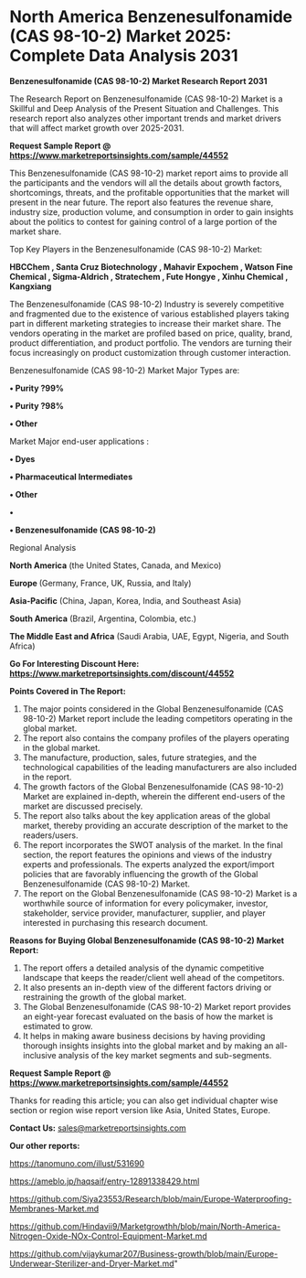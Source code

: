 # North America Benzenesulfonamide (CAS 98-10-2) Market 2025: Complete Data Analysis 2031

<strong>Benzenesulfonamide (CAS 98-10-2) Market Research Report 2031</strong>

The Research Report on Benzenesulfonamide (CAS 98-10-2) Market is a Skillful and Deep Analysis of the Present Situation and Challenges. This research report also analyzes other important trends and market drivers that will affect market growth over 2025-2031.

<strong>Request Sample Report @ <a href=https://www.marketreportsinsights.com/sample/44552>https://www.marketreportsinsights.com/sample/44552</a></strong>

This Benzenesulfonamide (CAS 98-10-2) market report aims to provide all the participants and the vendors will all the details about growth factors, shortcomings, threats, and the profitable opportunities that the market will present in the near future. The report also features the revenue share, industry size, production volume, and consumption in order to gain insights about the politics to contest for gaining control of a large portion of the market share.

Top Key Players in the Benzenesulfonamide (CAS 98-10-2) Market:

<strong>HBCChem , Santa Cruz Biotechnology , Mahavir Expochem , Watson Fine Chemical , Sigma-Aldrich , Stratechem , Fute Hongye , Xinhu Chemical , Kangxiang </strong>

The Benzenesulfonamide (CAS 98-10-2) Industry is severely competitive and fragmented due to the existence of various established players taking part in different marketing strategies to increase their market share. The vendors operating in the market are profiled based on price, quality, brand, product differentiation, and product portfolio. The vendors are turning their focus increasingly on product customization through customer interaction.

Benzenesulfonamide (CAS 98-10-2) Market Major Types are:

<strong>•  Purity ?99% 

•  Purity ?98% 

•  Other</strong>

Market Major end-user applications :

<strong>•  Dyes 

•  Pharmaceutical Intermediates 

•  Other 

•  

•  Benzenesulfonamide (CAS 98-10-2)</strong>

Regional Analysis

</u><strong><b>North America</b></strong> (the United States, Canada, and Mexico)

<strong><b>Europe </b></strong>(Germany, France, UK, Russia, and Italy)

<strong><b>Asia-Pacific</b></strong> (China, Japan, Korea, India, and Southeast Asia)

<strong><b>South America</b></strong> (Brazil, Argentina, Colombia, etc.)

<strong><b>The Middle East and Africa</b></strong> (Saudi Arabia, UAE, Egypt, Nigeria, and South Africa)

<strong>Go For Interesting Discount Here: <a href=https://www.marketreportsinsights.com/discount/44552>https://www.marketreportsinsights.com/discount/44552</a></strong>

<strong>Points Covered in The Report:</strong>
<ol>
  <li>The major points considered in the Global Benzenesulfonamide (CAS 98-10-2) Market report include the leading competitors operating in the global market.</li>
  <li>The report also contains the company profiles of the players operating in the global market.</li>
  <li>The manufacture, production, sales, future strategies, and the technological capabilities of the leading manufacturers are also included in the report.</li>
  <li>The growth factors of the Global Benzenesulfonamide (CAS 98-10-2) Market are explained in-depth, wherein the different end-users of the market are discussed precisely.</li>
  <li>The report also talks about the key application areas of the global market, thereby providing an accurate description of the market to the readers/users.</li>
  <li>The report incorporates the SWOT analysis of the market. In the final section, the report features the opinions and views of the industry experts and professionals. The experts analyzed the export/import policies that are favorably influencing the growth of the Global Benzenesulfonamide (CAS 98-10-2) Market.</li>
  <li>The report on the Global Benzenesulfonamide (CAS 98-10-2) Market is a worthwhile source of information for every policymaker, investor, stakeholder, service provider, manufacturer, supplier, and player interested in purchasing this research document.</li>
</ol>
<strong>Reasons for Buying Global Benzenesulfonamide (CAS 98-10-2) Market Report:</strong>

<ol>
  <li>The report offers a detailed analysis of the dynamic competitive landscape that keeps the reader/client well ahead of the competitors.</li>
  <li>It also presents an in-depth view of the different factors driving or restraining the growth of the global market.</li>
  <li>The Global Benzenesulfonamide (CAS 98-10-2) Market report provides an eight-year forecast evaluated on the basis of how the market is estimated to grow.</li>
  <li>It helps in making aware business decisions by having providing thorough insights insights into the global market and by making an all-inclusive analysis of the key market segments and sub-segments.</li>
</ol>
<strong>Request Sample Report @ <a href=https://www.marketreportsinsights.com/sample/44552>https://www.marketreportsinsights.com/sample/44552</a></strong>


Thanks for reading this article; you can also get individual chapter wise section or region wise report version like Asia, United States, Europe.

<strong>Contact Us:</strong>
sales@marketreportsinsights.com

<strong>Our other reports:</strong>

<a href=https://tanomuno.com/illust/531690>https://tanomuno.com/illust/531690</a>

<a href=https://ameblo.jp/haqsaif/entry-12891338429.html>https://ameblo.jp/haqsaif/entry-12891338429.html</a>

<a href=https://github.com/Siya23553/Research/blob/main/Europe-Waterproofing-Membranes-Market.md>https://github.com/Siya23553/Research/blob/main/Europe-Waterproofing-Membranes-Market.md</a>

<a href=https://github.com/Hindavii9/Marketgrowthh/blob/main/North-America-Nitrogen-Oxide-NOx-Control-Equipment-Market.md>https://github.com/Hindavii9/Marketgrowthh/blob/main/North-America-Nitrogen-Oxide-NOx-Control-Equipment-Market.md</a>

<a href=https://github.com/vijaykumar207/Business-growth/blob/main/Europe-Underwear-Sterilizer-and-Dryer-Market.md>https://github.com/vijaykumar207/Business-growth/blob/main/Europe-Underwear-Sterilizer-and-Dryer-Market.md</a>"
